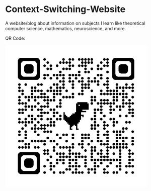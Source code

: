 # Context-Switching-Website
A website/blog about information on subjects I learn like theoretical computer science, mathematics, neuroscience, and more.

QR Code:

![alt text](/assets/images/portfolio.png)
